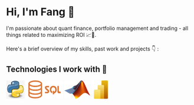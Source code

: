 # Hi, I'm Fang 👋
I'm passionate about quant finance, portfolio management and trading - all things related to maximizing ROI 📈🚀.

Here's a brief overview of my skills, past work and projects 👇 :

## Technologies I work with 🔧

<p>
  <img src="images/logo_python.webp" alt="Python" width="50" height="50">
  <img src="images/logo_slq.png" alt="SQL" width="100" height="50">
  <img src="images/logo_matlab.png" alt="Matlab" width="70" height="50">
  <img src="images/logo_powerbi.png" alt="Power BI" width="50" height="50">
</p>
